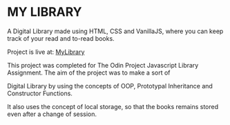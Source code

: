 # MY LIBRARY

A Digital Library made using HTML, CSS and VanillaJS, where you can keep track of your read and to-read books.

Project is live at: [MyLibrary](https://amycruzlibrary.netlify.app/)

This project was completed for The Odin Project Javascript Library Assignment. The aim of the project was to make a sort of 

Digital Library by using the concepts of OOP, Prototypal Inheritance and Constructor Functions.

It also uses the concept of local storage, so that the books remains stored even after a change of session.